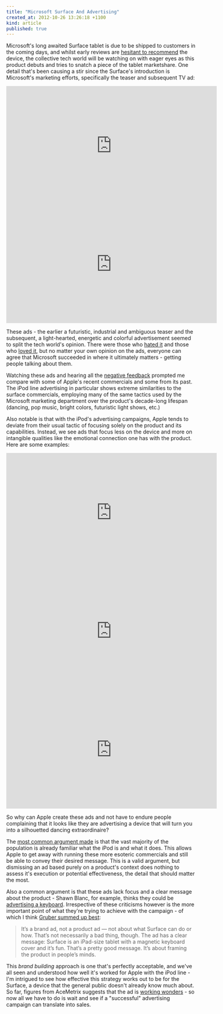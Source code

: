 ```yaml
---
title: "Microsoft Surface And Advertising"
created_at: 2012-10-26 13:26:18 +1100
kind: article
published: true
---
```


Microsoft's long awaited Surface tablet is due to be shipped to customers in the coming days, and whilst early reviews are [hesitant to recommend](http://blogs.wsj.com/digits/2012/10/24/microsoft-surface-review-roundup/) the device, the collective tech world will be watching on with eager eyes as this product debuts and tries to snatch a piece of the tablet marketshare. One detail that's been causing a stir since the Surface's introduction is Microsoft's marketing efforts, specifically the teaser and subsequent TV ad:

<!-- more -->

<iframe width="560" height="315" src="http://www.youtube.com/embed/dpzu3HM2CIo" frameborder="0" allowfullscreen></iframe>

<iframe width="560" height="315" src="http://www.youtube.com/embed/8mSckyoAMHg" frameborder="0" allowfullscreen></iframe>

These ads - the earlier a futuristic, industrial and ambiguous teaser and the subsequent, a light-hearted, energetic and colorful advertisement seemed to split the tech world's opinion. There were those who [hated it](http://www.besttechie.com/2012/10/17/microsoft-surface-commercial-sucks/) and those who [loved it](http://www.gizmodo.com.au/2012/10/microsoft-surface-tablet-gets-an-awesome-new-ad-ahead-of-oct-26-release/), but no matter your own opinion on the ads, everyone can agree that Microsoft succeeded in where it ultimately matters - getting people talking about them.

Watching these ads and hearing all the [negative feedback](http://www.loopinsight.com/2012/10/16/the-surface-ad-sucks-balls/) prompted me compare with some of Apple's recent commercials and some from its past. The iPod line advertising in particular shows extreme similarities to the surface commercials, employing many of the same tactics used by the Microsoft marketing department over the product's decade-long lifespan (dancing, pop music, bright colors, futuristic light shows, etc.)

Also notable is that with the iPod's advertising campaigns, Apple tends to deviate from their usual tactic of focusing solely on the product and its capabilities. Instead, we see ads that focus less on the device and more on intangible qualities like the emotional connection one has with the product. Here are some examples:

<iframe width="560" height="315" src="http://www.youtube.com/embed/UDcOoSxY67k" frameborder="0" allowfullscreen></iframe>

<iframe width="560" height="315" src="http://www.youtube.com/embed/d4J2Wk9FZdQ" frameborder="0" allowfullscreen></iframe>

<iframe width="560" height="315" src="http://www.youtube.com/embed/mrRHPf0_B3M" frameborder="0" allowfullscreen></iframe>

So why can Apple create these ads and not have to endure people complaining that it looks like they are advertising a device that will turn you into a silhouetted dancing extraordinaire?

The [most common argument made](http://www.loopinsight.com/2012/10/16/the-surface-ad-sucks-balls/#comment-684357470) is that the vast majority of the population is already familiar what the iPod is and what it does. This allows Apple to get away with running these more esoteric commercials and still be able to convey their desired message. This is a valid argument, but dismissing an ad based purely on a product's context does nothing to assess it's execution or potential effectiveness, the detail that should matter the most.

Also a common argument is that these ads lack focus and a clear message about the product - Shawn Blanc, for example, thinks they could be [advertising a keyboard](http://shawnblanc.net/2012/10/surface-commercial/). Irrespective of these criticisms however is the more important point of what they're trying to achieve with the campaign - of which I think [Gruber summed up best](http://daringfireball.net/linked/2012/10/17/surface-ad):

> It’s a brand ad, not a product ad — not about what Surface can do or how. That’s not necessarily a bad thing, though. The ad has a clear message: Surface is an iPad-size tablet with a magnetic keyboard cover and it’s fun. That’s a pretty good message. It’s about framing the product in people’s minds.

This *brand building* approach is one that's perfectly acceptable, and we've all seen and understood how well it's worked for Apple with the iPod line - I'm intrigued to see how effective this strategy works out to be for the Surface, a device that the general public doesn't already know much about. So far, figures from AceMetrix suggests that the ad is [working wonders](http://socialbarrel.com/microsoft-surface-ad-gets-publics-nod-reveals-survey/45406/) - so now all we have to do is wait and see if a "successful" advertising campaign can translate into sales.
